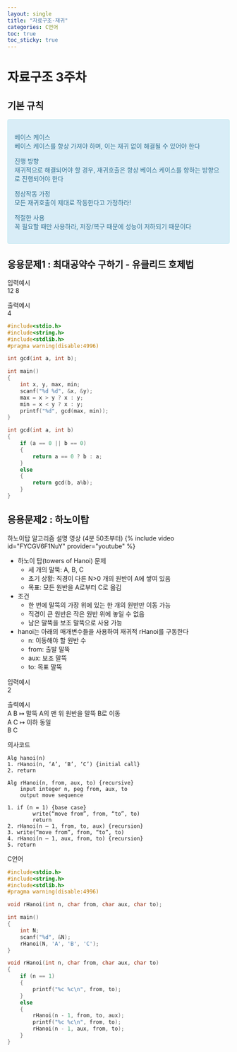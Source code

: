 ```yaml
---
layout: single
title: "자료구조-재귀"
categories: C언어
toc: true
toc_sticky: true
---
```


# 자료구조 3주차

## 기본 규칙

  <div style="padding: 15px; border: 1px solid transparent; border-color: transparent; margin-bottom: 20px; border-radius: 4px; color: #31708f; background-color: #d9edf7; border-color: #bce8f1;">
    <p>
      <div>베이스 케이스</div>
      <div>베이스 케이스를 항상 가져야 하며, 이는 재귀 없이 해결될 수 있어야 한다</div>
    </p>
    <p>
      <div>진행 방향</div>
      <div>재귀적으로 해결되어야 할 경우, 재귀호출은 항상 베이스 케이스를 향하는 방향으로 진행되어야 한다</div>
    </p>
		<p>
      <div>정상작동 가정</div>
      <div>모든 재귀호출이 제대로 작동한다고 가정하라!</div>
    </p>
		<p>
      <div>적절한 사용</div>
      <div>꼭 필요할 때만 사용하라, 저장/복구 때문에 성능이 저하되기 때문이다</div>
    </p>
  </div>

## 응용문제1 : 최대공약수 구하기 - 유클리드 호제법

입력예시  
12 8

출력예시  
4

```c
#include<stdio.h>
#include<string.h>
#include<stdlib.h>
#pragma warning(disable:4996)

int gcd(int a, int b);

int main()
{
	int x, y, max, min;
	scanf("%d %d", &x, &y);
	max = x > y ? x : y;
	min = x < y ? x : y;
	printf("%d", gcd(max, min));
}

int gcd(int a, int b)
{
	if (a == 0 || b == 0)
	{
		return a == 0 ? b : a;
	}
	else
	{
		return gcd(b, a%b);
	}
}
```

## 응용문제2 : 하노이탑

하노이탑 알고리즘 설명 영상 (4분 50초부터)
{% include video id="FYCGV6F1NuY" provider="youtube" %}

- 하노이 탑(towers of Hanoi) 문제
  - 세 개의 말뚝: A, B, C
  - 초기 상황: 직경이 다른 N>0 개의 원반이 A에 쌓여 있음
  - 목표: 모든 원반을 A로부터 C로 옮김
- 조건
  - 한 번에 말뚝의 가장 위에 있는 한 개의 원반만 이동 가능
  - 직경이 큰 원반은 작은 원반 위에 놓일 수 없음
  - 남은 말뚝을 보조 말뚝으로 사용 가능
- hanoi는 아래의 매개변수들을 사용하여 재귀적 rHanoi를 구동한다
  - n: 이동해야 할 원반 수
  - from: 출발 말뚝
  - aux: 보조 말뚝
  - to: 목표 말뚝

입력예시  
2

출력예시  
A B ↦ 말뚝 A의 맨 위 원반을 말뚝 B로 이동  
A C ↦ 이하 동일  
B C

의사코드

```
Alg hanoi(n)
1. rHanoi(n, ‘A’, ‘B’, ‘C’) {initial call}
2. return

Alg rHanoi(n, from, aux, to) {recursive}
    input integer n, peg from, aux, to
    output move sequence

1. if (n = 1) {base case}
        write(“move from”, from, “to”, to)
        return
2. rHanoi(n – 1, from, to, aux) {recursion}
3. write(“move from”, from, “to”, to)
4. rHanoi(n – 1, aux, from, to) {recursion}
5. return
```

C언어

```c
#include<stdio.h>
#include<string.h>
#include<stdlib.h>
#pragma warning(disable:4996)

void rHanoi(int n, char from, char aux, char to);

int main()
{
	int N;
	scanf("%d", &N);
	rHanoi(N, 'A', 'B', 'C');
}

void rHanoi(int n, char from, char aux, char to)
{
	if (n == 1)
	{
		printf("%c %c\n", from, to);
	}
	else
	{
		rHanoi(n - 1, from, to, aux);
		printf("%c %c\n", from, to);
		rHanoi(n - 1, aux, from, to);
	}
}
```
